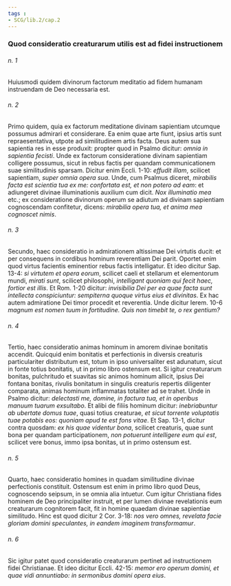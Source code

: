 ```yaml
---
tags : 
- SCG/lib.2/cap.2
---
```


### Quod consideratio creaturarum utilis est ad fidei instructionem

###### n. 1
Huiusmodi quidem divinorum factorum meditatio ad fidem humanam instruendam de Deo necessaria est.

###### n. 2
Primo quidem, quia ex factorum meditatione divinam sapientiam utcumque possumus admirari et considerare. Ea enim quae arte fiunt, ipsius artis sunt repraesentativa, utpote ad similitudinem artis facta. Deus autem sua sapientia res in esse produxit: propter quod in Psalmo dicitur: *omnia in sapientia fecisti*. Unde ex factorum consideratione divinam sapientiam colligere possumus, sicut in rebus factis per quandam communicationem suae similitudinis sparsam. Dicitur enim Eccli. 1-10: *effudit illam*, scilicet sapientiam, *super omnia opera sua*. Unde, cum Psalmus diceret, *mirabilis facta est scientia tua ex me: confortata est, et non potero ad eam*: et adiungeret divinae illuminationis auxilium cum dicit. *Nox illuminatio mea* etc.; ex consideratione divinorum operum se adiutum ad divinam sapientiam cognoscendam confitetur, dicens: *mirabilia opera tua, et anima mea cognoscet nimis*.

###### n. 3
Secundo, haec consideratio in admirationem altissimae Dei virtutis ducit: et per consequens in cordibus hominum reverentiam Dei parit. Oportet enim quod virtus facientis eminentior rebus factis intelligatur. Et ideo dicitur Sap. 13-4: *si virtutem et opera eorum*, scilicet caeli et stellarum et elementorum mundi, *mirati sunt*, scilicet philosophi, *intelligant quoniam qui fecit haec, fortior est illis*. Et Rom. 1-20 dicitur: *invisibilia Dei per ea quae facta sunt intellecta conspiciuntur: sempiterna quoque virtus eius et divinitas*. Ex hac autem admiratione Dei timor procedit et reverentia. Unde dicitur Ierem. 10-6 *magnum est nomen tuum in fortitudine. Quis non timebit te, o rex gentium?*

###### n. 4
Tertio, haec consideratio animas hominum in amorem divinae bonitatis accendit. Quicquid enim bonitatis et perfectionis in diversis creaturis particulariter distributum est, totum in ipso universaliter est adunatum, sicut in fonte totius bonitatis, ut in primo libro ostensum est. Si igitur creaturarum bonitas, pulchritudo et suavitas sic animos hominum allicit, ipsius Dei fontana bonitas, rivulis bonitatum in singulis creaturis repertis diligenter comparata, animas hominum inflammatas totaliter ad se trahet. Unde in Psalmo dicitur: *delectasti me, domine, in factura tua, et in operibus manuum tuarum exsultabo*. Et alibi de filiis hominum dicitur: *inebriabuntur ab ubertate domus tuae*, quasi totius creaturae, *et sicut torrente voluptatis tuae potabis eos: quoniam apud te est fons vitae*. Et Sap. 13-1, dicitur contra quosdam: *ex his quae videntur bona*, scilicet creaturis, quae sunt bona per quandam participationem, *non potuerunt intelligere eum qui est*, scilicet vere bonus, immo ipsa bonitas, ut in primo ostensum est.

###### n. 5
Quarto, haec consideratio homines in quadam similitudine divinae perfectionis constituit. Ostensum est enim in primo libro quod Deus, cognoscendo seipsum, in se omnia alia intuetur. Cum igitur Christiana fides hominem de Deo principaliter instruit, et per lumen divinae revelationis eum creaturarum cognitorem facit, fit in homine quaedam divinae sapientiae similitudo. Hinc est quod dicitur 2 Cor. 3-18: *nos vero omnes, revelata facie gloriam domini speculantes, in eandem imaginem transformamur*.

###### n. 6
Sic igitur patet quod consideratio creaturarum pertinet ad instructionem fidei Christianae. Et ideo dicitur Eccli. 42-15: *memor ero operum domini, et quae vidi annuntiabo: in sermonibus domini opera eius*.

